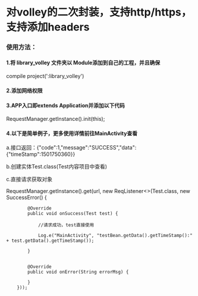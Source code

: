 <h1> 对volley的二次封装，支持http/https，支持添加headers</h1>
<h3> 使用方法：</h3>
<h4>1.将 library_volley 文件夹以 Module添加到自己的工程，并且确保</h4>
compile project(':library_volley')
<h4>2.添加网络权限</h4>
<h4>3.APP入口即extends Application并添加以下代码</h4>
RequestManager.getInstance().init(this);
<h4>4.以下是简单例子，更多使用详情前往MainActivity查看</h4>
a.接口返回：{"code":1,"message":"SUCCESS","data":{"timeStamp":1501750360}}
<p></p>
b.创建实体Test.class(Test内容项目中查看)
<p></p>
c.直接请求获取对象
<p></p>
RequestManager.getInstance().get(url, new ReqListener<>(Test.class, new SuccessError<Test>() {

            @Override
            public void onSuccess(Test test) {

                //请求成功，test直接使用

                Log.e("MainActivity", "testBean.getData().getTimeStamp():" + test.getData().getTimeStamp());

            }


            @Override
            public void onError(String errorMsg) {

            }
        }));

